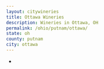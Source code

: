 ```yaml
---
layout: citywineries
title: Ottawa Wineries
description: Wineries in Ottawa, OH
permalink: /ohio/putnam/ottawa/
state: oh
county: putnam
city: ottawa
---
```

-
